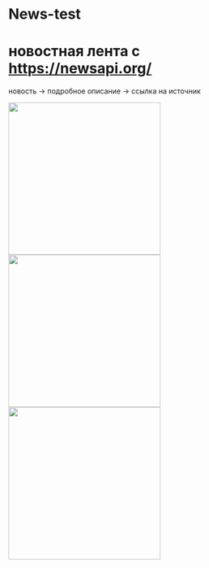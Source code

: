 # News-test
# новостная лента с https://newsapi.org/
новость -> подробное описание -> ссылка на источник



<img src = "https://user-images.githubusercontent.com/81037313/162630353-388fe5ce-6ef3-4268-a9bb-4190e63a4cb4.png" width = "300" hegiht = "300" > 
            
<img src = "https://user-images.githubusercontent.com/81037313/162630368-4c16d784-0004-4e40-86f8-4ca999f54e61.png" width = "300" hegiht = "300" > 
     
<img src = "https://user-images.githubusercontent.com/81037313/162630374-2dc837b6-1999-49e4-a72d-8ac71077a009.png" width = "300" hegiht = "300" > 

